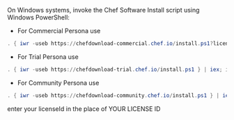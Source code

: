 On Windows systems, invoke the Chef Software Install script using
Windows PowerShell:

- For Commercial Persona use

```powershell
. { iwr -useb https://chefdownload-commercial.chef.io/install.ps1?license_id=<YOUR LICENSE ID> } | iex; install
```

- For Trial Persona use

```powershell
. { iwr -useb https://chefdownload-trial.chef.io/install.ps1 } | iex; install
```

- For Community Persona use

```powershell
. { iwr -useb https://chefdownload-community.chef.io/install.ps1 } | iex; install
```

enter your licenseId in the place of YOUR LICENSE ID
